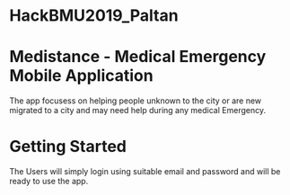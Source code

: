 # HackBMU2019_Paltan

# Medistance - Medical Emergency Mobile Application
The app focusess on helping people unknown to the city or are new migrated to a city and may need help during any medical Emergency.

# Getting Started
The Users will simply login using suitable email and password and will be ready to use the app.




